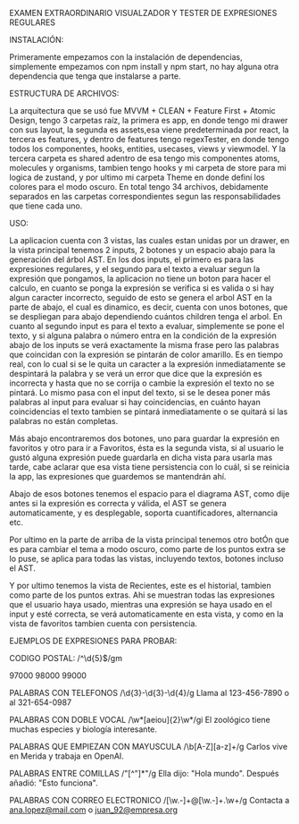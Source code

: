 EXAMEN EXTRAORDINARIO VISUALZADOR Y TESTER DE EXPRESIONES REGULARES

INSTALACIÓN:

Primeramente empezamos con la instalación de dependencias, simplemente empezamos 
con npm install y npm start, no hay alguna otra dependencia que tenga que instalarse
a parte.

ESTRUCTURA DE ARCHIVOS:

La arquitectura que se usó fue MVVM + CLEAN + Feature First + Atomic Design, tengo 3 carpetas raíz, 
la primera es app, en donde tengo mi drawer con sus layout, la segunda es assets,esa viene predeterminada por
react, la tercera es features, y dentro de features tengo regexTester, en donde tengo todos los componentes, hooks,
entities, usecases, views y viewmodel. Y la tercera carpeta es shared adentro de esa tengo mis componentes atoms,
molecules y organisms, tambien tengo hooks y mi carpeta de store para mi logica de zustand, y por ultimo mi carpeta Theme
en donde definí los colores para el modo oscuro. En total tengo 34 archivos, debidamente separados en las carpetas correspondientes 
segun las responsabilidades que tiene cada uno.

USO:

La aplicacion cuenta con 3 vistas, las cuales estan unidas por un drawer, en la vista principal
tenemos 2 inputs, 2 botones y un espacio abajo para la generación del árbol AST.
En los dos inputs, el primero es para las expresiones regulares, y el segundo para el texto a evaluar
segun la expresión que pongamos, la aplicacion no tiene un boton para hacer el calculo, en cuanto
se ponga la expresión se verifica si es valida o si hay algun caracter incorrecto, seguido de esto 
se genera el arbol AST en la parte de abajo, el cual es dinamico, es decir, cuenta con unos botones, que
se despliegan para abajo dependiendo cuántos children tenga el arbol.
En cuanto al segundo input es para el texto a evaluar, simplemente se pone el texto, y si alguna palabra
o número entra en la condición de la expresión abajo de los inputs se verá exactamente la misma frase pero
las palabras que coincidan con la expresión se pintarán de color amarillo. Es en tiempo real, con lo cual 
si se le quita un caracter a la expresión inmediatamente se despintará la palabra y se verá un error que dice 
que la expresión es incorrecta y hasta que no se corrija o cambie la expresión el texto no se pintará. Lo mismo
pasa con el input del texto, si se le desea poner más palabras al input para evaluar si hay coincidencias, en cuánto hayan
coincidencias el texto tambien se pintará inmediatamente o se quitará si las palabras no están completas.

Más abajo encontraremos dos botones, uno para guardar la expresión en favoritos y otro para ir a Favoritos, 
ésta es la segunda vista, si al usuario le gustó alguna expresión puede guardarla en dicha vista para usarla mas tarde,
cabe aclarar que esa vista tiene persistencia con lo cuál, si se reinicia la app, las expresiones que guardemos se 
mantendrán ahí.

Abajo de esos botones tenemos el espacio para el diagrama AST, como dije antes si la expresión es correcta y válida, el
AST se genera automaticamente, y es desplegable, soporta cuantificadores, alternancia etc.

Por ultimo en la parte de arriba de la vista principal tenemos otro botÓn que es para cambiar el tema a modo oscuro, como
parte de los puntos extra se lo puse, se aplica para todas las vistas, incluyendo textos, botones incluso el AST.

Y por ultimo tenemos la vista de Recientes, este es el historial, tambien como parte de los puntos extras.
Ahi se muestran todas las expresiones que el usuario haya usado, mientras una expresión se haya usado en el input y esté correcta, 
se verá automaticamente en esta vista, y como en la vista de favoritos tambien cuenta con persistencia.

EJEMPLOS DE EXPRESIONES PARA PROBAR:

CODIGO POSTAL:
/^\d{5}$/gm

97000
98000
99000

PALABRAS CON TELEFONOS
/\d{3}-\d{3}-\d{4}/g
Llama al 123-456-7890 o al 321-654-0987

PALABRAS CON DOBLE VOCAL
/\w*[aeiou]{2}\w*/gi
El zoológico tiene muchas especies y biología interesante.

PALABRAS QUE EMPIEZAN CON MAYUSCULA
/\b[A-Z][a-z]+/g
Carlos vive en Merida y trabaja en OpenAI.

PALABRAS ENTRE COMILLAS
/"[^"]*"/g
Ella dijo: "Hola mundo". Después añadió: "Esto funciona".

PALABRAS CON CORREO ELECTRONICO
/[\w.-]+@[\w.-]+\.\w+/g
Contacta a ana.lopez@mail.com o juan_92@empresa.org
